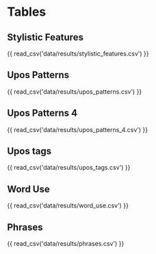 # Tables

## Stylistic Features
{{ read_csv('data/results/stylistic_features.csv') }}

## Upos Patterns
{{ read_csv('data/results/upos_patterns.csv') }}

## Upos Patterns 4
{{ read_csv('data/results/upos_patterns_4.csv') }}

## Upos tags
{{ read_csv('data/results/upos_tags.csv') }}

## Word Use
{{ read_csv('data/results/word_use.csv') }}

## Phrases
{{ read_csv('data/results/phrases.csv') }}

